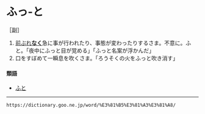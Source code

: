 # ふっ‐と

［副］
1.  [前ぶれ**なく**](まえぶれ（前触れ）)急に事が行われたり、事態が変わったりするさま。不意に。ふと。「夜中にふっと目が覚める」「ふっと名案が浮かんだ」
2.  口をすぼめて一瞬息を吹くさま。「ろうそくの火をふっと吹き消す」
    

#### 類語

-   [ふと](https://dictionary.goo.ne.jp/word/%E3%81%B5%E3%81%A8/#jn-193987)

---
`https://dictionary.goo.ne.jp/word/%E3%81%B5%E3%81%A3%E3%81%A8/`